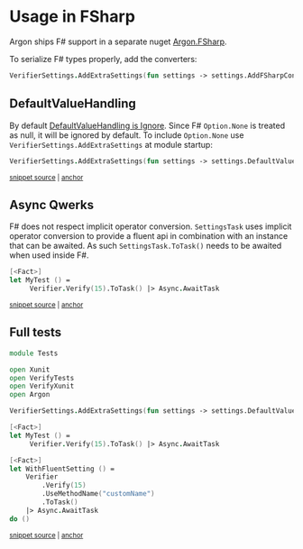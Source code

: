 <!--
GENERATED FILE - DO NOT EDIT
This file was generated by [MarkdownSnippets](https://github.com/SimonCropp/MarkdownSnippets).
Source File: /docs/mdsource/fsharp.source.md
To change this file edit the source file and then run MarkdownSnippets.
-->

# Usage in FSharp

Argon ships F# support in a separate nuget [Argon.FSharp](https://www.nuget.org/packages/Argon.FSharp/).

To serialize F# types properly, add the converters:

```fs
VerifierSettings.AddExtraSettings(fun settings -> settings.AddFSharpConverters())
```


## DefaultValueHandling

By default [DefaultValueHandling is Ignore](/docs/serializer-settings.md#default-settings). Since F# `Option.None` is treated as null, it will be ignored by default. To include `Option.None` use `VerifierSettings.AddExtraSettings` at module startup:

<!-- snippet: DefaultValueHandling -->
<a id='snippet-DefaultValueHandling'></a>
```fs
VerifierSettings.AddExtraSettings(fun settings -> settings.DefaultValueHandling <- DefaultValueHandling.Include)
```
<sup><a href='/src/FSharpTests/Tests.fs#L8-L10' title='Snippet source file'>snippet source</a> | <a href='#snippet-DefaultValueHandling' title='Start of snippet'>anchor</a></sup>
<!-- endSnippet -->


## Async Qwerks

F# does not respect implicit operator conversion. `SettingsTask` uses implicit operator conversion to provide a fluent api in combination with an instance that can be awaited. As such `SettingsTask.ToTask()` needs to be awaited when used inside F#.

<!-- snippet: FsTest -->
<a id='snippet-FsTest'></a>
```fs
[<Fact>]
let MyTest () =
     Verifier.Verify(15).ToTask() |> Async.AwaitTask
```
<sup><a href='/src/FSharpTests/Tests.fs#L12-L16' title='Snippet source file'>snippet source</a> | <a href='#snippet-FsTest' title='Start of snippet'>anchor</a></sup>
<!-- endSnippet -->


## Full tests

<!-- snippet: FSharpTests/Tests.fs -->
<a id='snippet-FSharpTests/Tests.fs'></a>
```fs
module Tests

open Xunit
open VerifyTests
open VerifyXunit
open Argon

VerifierSettings.AddExtraSettings(fun settings -> settings.DefaultValueHandling <- DefaultValueHandling.Include)

[<Fact>]
let MyTest () =
     Verifier.Verify(15).ToTask() |> Async.AwaitTask

[<Fact>]
let WithFluentSetting () =
    Verifier
        .Verify(15)
        .UseMethodName("customName")
        .ToTask()
    |> Async.AwaitTask
do ()
```
<sup><a href='/src/FSharpTests/Tests.fs#L1-L21' title='Snippet source file'>snippet source</a> | <a href='#snippet-FSharpTests/Tests.fs' title='Start of snippet'>anchor</a></sup>
<!-- endSnippet -->
